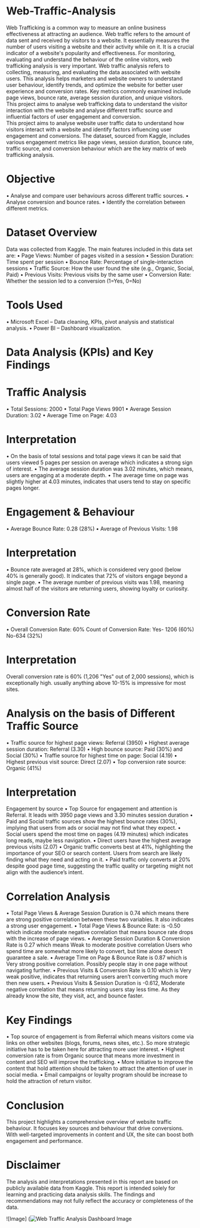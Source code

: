 # Web-Traffic-Analysis

Web Trafficking is a common way to measure an online business effectiveness at attracting an audience. Web traffic refers to the amount of data sent and received by visitors to a website. It essentially measures the number of users visiting a website and their activity while on it. It is a crucial indicator of a website's popularity and effectiveness. For monitoring, evaluating and understand the behaviour of the online visitors, web trafficking analysis is very important. Web traffic analysis refers to collecting, measuring, and evaluating the data associated with website users. This analysis helps marketers and website owners to understand user behaviour, identify trends, and optimize the website for better user experience and conversion rates. Key metrics commonly examined include page views, bounce rate, average session duration, and unique visitors. This project aims to analyse web trafficking data to understand the visitor interaction with the website and analyse different traffic source and influential factors of user engagement and conversion.   
This project aims to analyse website user traffic data to understand how visitors interact with a website and identify factors influencing user engagement and conversions. The dataset, sourced from Kaggle, includes various engagement metrics like page views, session duration, bounce rate, traffic source, and conversion behaviour which are the key matrix of web trafficking analysis.

# Objective
•	Analyse and compare user behaviours across different traffic sources.
•	Analyse conversion and bounce rates.
•	Identify the correlation between different metrics.

# Dataset Overview
Data was collected from Kaggle. The main features included in this data set are:
•	Page Views: Number of pages visited in a session
•	Session Duration: Time spent per session
•	Bounce Rate: Percentage of single-interaction sessions
•	Traffic Source: How the user found the site (e.g., Organic, Social, Paid)
•	Previous Visits: Previous visits by the same user
•	Conversion Rate: Whether the session led to a conversion (1=Yes, 0=No)

# Tools Used
•	Microsoft Excel – Data cleaning, KPIs, pivot analysis and statistical analysis.
•	Power BI – Dashboard visualization.

# Data Analysis (KPIs) and Key Findings
# Traffic Analysis
•	Total Sessions: 2000
•	Total Page Views 9901
•	Average Session Duration: 3.02
•	Average Time on Page: 4.03
# Interpretation
•	On the basis of total sessions and total page views it can be said that users viewed 5 pages per session on average which indicates a strong sign of interest.
•	The average session duration was 3.02 minutes, which means, users are engaging at a moderate depth.
•	 The average time on page was slightly higher at 4.03 minutes, indicates that users tend to stay on specific pages longer.

# Engagement & Behaviour
•	Average Bounce Rate: 0.28 (28%)
•	Average of Previous Visits: 1.98 
# Interpretation
•	Bounce rate averaged at 28%, which is considered very good (below 40% is generally good). It indicates that 72% of visitors engage beyond a single page.
•	The average number of previous visits was 1.98, meaning almost half of the visitors are returning users, showing loyalty or curiosity.
 
# Conversion Rate
•	Overall Conversion Rate: 60%
Count of Conversion Rate: Yes- 1206 (60%)
                          No-634 (32%)
# Interpretation
Overall conversion rate is 60% (1,206 "Yes" out of 2,000 sessions), which is exceptionally high. usually anything above 10-15% is impressive for most sites.

# Analysis on the basis of Different Traffic Source
•	Traffic source for highest page views: Referral (3950)
•	Highest average session duration: Referral (3.30)
•	High bounce source: Paid (30%) and Social (30%)
•	Traffie source for highest time on page: Social (4.19)
•	Highest previous visit source: Direct (2.07)
•	Top conversion rate source: Organic (41%)
# Interpretation 
Engagement by source
•	Top Source for engagement and attention is Referral. It leads with 3950 page views and 3.30 minutes session duration
•	Paid and Social traffic sources show the highest bounce rates (30%), implying that users from ads or social may not find what they expect.
•	Social users spend the most time on pages (4.19 minutes) which indicates long reads, maybe less navigation.
•	Direct users have the highest average previous visits (2.07) 
•	Organic traffic converts best at 41%, highlighting the importance of your SEO or search content. Users from search are likely finding what they need and acting on it.
•	Paid traffic only converts at 20% despite good page time, suggesting the traffic quality or targeting might not align with the audience’s intent.

# Correlation Analysis
•	Total Page Views & Average Session Duration is 0.74 which means there are strong positive correlation between these two variables. It also indicates a strong user engagement.
•	Total Page Views & Bounce Rate: is -0.50 which indicate moderate negative correlation that means bounce rate drops with the increase of page views. 
•	Average Session Duration & Conversion Rate is 0.27 which means Weak to moderate positive correlation Users who spend time are somewhat more likely to convert, but time alone doesn't guarantee a sale.
•	Average Time on Page & Bounce Rate is 0.87 which is Very strong positive correlation. Possibly people stay in one page without navigating further.
•	Previous Visits & Conversion Rate is 0.10 which is Very weak positive, indicates that returning users aren’t converting much more then new users.
•	Previous Visits & Session Duration is -0.612, Moderate negative correlation that means returning users stay less time. As they already know the site, they visit, act, and bounce faster.

# Key Findings
•	Top source of engagement is from Referral which means visitors come via links on other websites (blogs, forums, news sites, etc.). So more strategic initiative has to be taken here for attracting more user interest. 
•	Highest conversion rate is from Organic source that means more investment in content and SEO will improve the trafficking. 
•	More initiative to improve the content that hold attention should be taken to attract the attention of user in social media.
•	Email campaigns or loyalty program should be increase to hold the attraction of return visitor.

# Conclusion
This project highlights a comprehensive overview of website traffic behaviour.  It focuses key sources and behaviour that drive conversions. With well-targeted improvements in content and UX, the site can boost both engagement and performance.

# Disclaimer
The analysis and interpretations presented in this report are based on publicly available data from Kaggle. This report is intended solely for learning and practicing data analysis skills. The findings and recommendations may not fully reflect the accuracy or completeness of the data.
 

![Image] (![Web Traffic Analysis Dashboard Image](https://github.com/user-attachments/assets/37022a97-b02b-47c4-b8e2-bfe44667a1b0)










